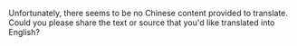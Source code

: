 Unfortunately, there seems to be no Chinese content provided to translate. Could you please share the text or source that you'd like translated into English?
